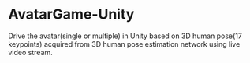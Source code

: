 # AvatarGame-Unity
Drive the avatar(single or multiple) in Unity based on 3D human pose(17 keypoints) acquired from 3D human pose estimation network using live video stream.

